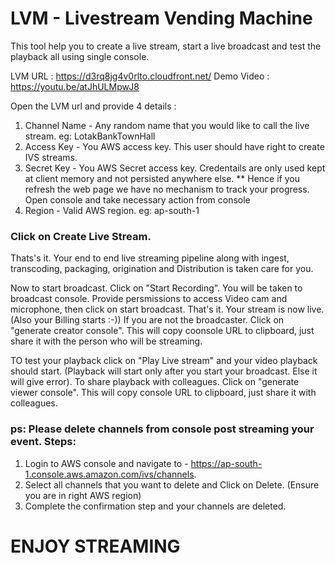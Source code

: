 # LVM -  Livestream Vending Machine
This tool help you to create a live stream, start a live broadcast and test the playback all using single console.


LVM URL : https://d3rq8jg4v0rlto.cloudfront.net/
Demo Video : https://youtu.be/atJhULMpwJ8

Open the LVM url and provide 4 details :
1. Channel Name - Any random name that you would like to call the live stream. eg: LotakBankTownHall
2. Access Key  - You AWS access key. This user should have right to create IVS streams. 
3. Secret Key  - You AWS Secret access key. Credentails are only used kept at client memory and not persisted anywhere else. 
** Hence if you refresh the web page we have no mechanism to track your progress. Open console and take necessary action from console 
4. Region - Valid AWS region. eg: ap-south-1

### Click on Create Live Stream.

Thats's it. Your end to end live streaming pipeline along with ingest, transcoding, packaging, origination and Distribution is taken care for you.

Now to start broadcast. Click on "Start Recording". You will be taken to broadcast console. Provide persmissions to access Video cam and microphone, then click on start broadcast. That's it. Your stream is now live. (Also your Billing starts :-))
If you are not the broadcaster. Click on "generate creator console". This will copy coonsole URL to clipboard, just share it with the person who will be streaming. 

TO test your playback click on "Play Live stream" and your video playback should start. (Playback will start only after you start your broadcast. Else it will give error). To share playback with colleagues. Click on "generate viewer console". This will copy console URL to clipboard, just share it with colleagues.

### ps: Please delete channels from console post streaming your event. Steps:
1. Login to AWS console and navigate to - https://ap-south-1.console.aws.amazon.com/ivs/channels.
2. Select all channels that you want to delete and Click on Delete. (Ensure you are in right AWS region)
3. Complete the confirmation step and your channels are deleted.

# ENJOY STREAMING

